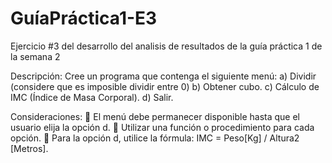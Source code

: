 # GuíaPráctica1-E3

Ejercicio #3 del desarrollo del analisis de resultados de la guía práctica 1 de la semana 2

Descripción: Cree un programa que contenga el siguiente menú:
a) Dividir (considere que es imposible dividir entre 0)
b) Obtener cubo. 
c) Cálculo de IMC (Índice de Masa Corporal). 
d) Salir. 

Consideraciones:
 El menú debe permanecer disponible hasta que el usuario elija la opción d.
 Utilizar una función o procedimiento para cada opción.
 Para la opción d, utilice la fórmula: IMC = Peso[Kg] / Altura2 [Metros].
